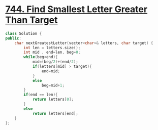 # [744. Find Smallest Letter Greater Than Target](https://leetcode.com/problems/find-smallest-letter-greater-than-target/)

```c++
class Solution {
public:
    char nextGreatestLetter(vector<char>& letters, char target) {
        int len = letters.size();
        int mid , end=len, beg=0;
        while(beg<end){
            mid=(beg/2)+(end/2);
            if(letters[mid] > target){
                end=mid;
            }
            else
                beg=mid+1;
        }
        if(end == len){
            return letters[0];
        }
        else
            return letters[end];
    }
};
```